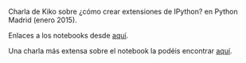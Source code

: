 Charla de Kiko sobre ¿cómo crear extensiones de IPython? en Python Madrid (enero 2015).

Enlaces a los notebooks desde [aquí](http://nbviewer.ipython.org/github/Python-en-ciencia/Python-cientifico/tree/master/IPython-201501-pythonmadrid-kikocorreoso/).

Una charla más extensa sobre el notebook la podéis encontrar [aquí](https://github.com/kikocorreoso/PyConES14_talk-Hacking_the_Notebook).
